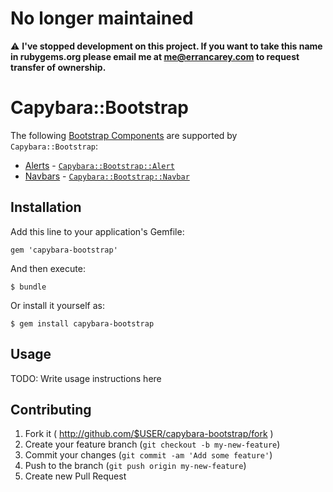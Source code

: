 # No longer maintained
:warning: **I've stopped development on this project. If you want to take this name in rubygems.org please email me at me@errancarey.com to request transfer of ownership.**

# Capybara::Bootstrap

The following [Bootstrap Components](http://getbootstrap.com/components/) are supported by `Capybara::Bootstrap`:
* [Alerts](http://getbootstrap.com/components/#alerts) - [`Capybara::Bootstrap::Alert`](lib/capybara/bootstrap/alert.rb)
* [Navbars](http://getbootstrap.com/components/#alerts) - [`Capybara::Bootstrap::Navbar`](lib/capybara/bootstrap/navbar.rb)

## Installation

Add this line to your application's Gemfile:

    gem 'capybara-bootstrap'

And then execute:

    $ bundle

Or install it yourself as:

    $ gem install capybara-bootstrap

## Usage

TODO: Write usage instructions here

## Contributing

1. Fork it ( http://github.com/$USER/capybara-bootstrap/fork )
2. Create your feature branch (`git checkout -b my-new-feature`)
3. Commit your changes (`git commit -am 'Add some feature'`)
4. Push to the branch (`git push origin my-new-feature`)
5. Create new Pull Request
